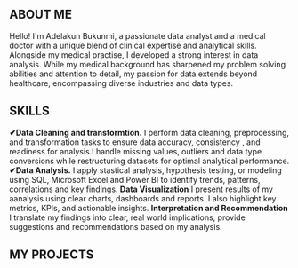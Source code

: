## ABOUT ME
Hello! I'm Adelakun Bukunmi, a passionate data analyst and a medical doctor with a unique blend of clinical expertise and analytical skills. Alongside my medical practise, I developed a strong interest in data analysis. While my medical background has sharpened my problem solving abilities and attention to detail, my passion for data extends beyond healthcare, encompassing diverse industries and data types.

## SKILLS
**✔Data Cleaning and transformtion.**
I perform data cleaning, preprocessing, and transformation tasks to ensure data accuracy, consistency , and readiness for analysis.I handle missing values, outliers and data type conversions while restructuring datasets for optimal analytical performance.
**✔Data Analysis.**
I apply stastical analysis, hypothesis testing, or modeling using SQL, Microsoft Excel and Power BI to identify trends, patterns, correlations and key findings.
**Data Visualization**
I present results of my aanalysis using clear charts, dashboards and reports. I also highlight key metrics, KPIs, and actionable insights.
**Interpretation and Recommendation**
I translate my findings into clear, real world implications, provide suggestions and recommendations based on my analysis.

## MY PROJECTS
